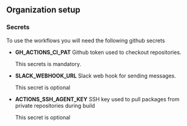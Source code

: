## Organization setup

### Secrets

To use the workflows you will need the following github secrets

 - **GH_ACTIONS_CI_PAT** Github token used to checkout repositories. 

   This secrets is mandatory.

 - **SLACK_WEBHOOK_URL** Slack web hook for sending messages.

   This secret is optional

 - **ACTIONS_SSH_AGENT_KEY** SSH key used to pull packages from private repositories during build

   This secret is optional 
